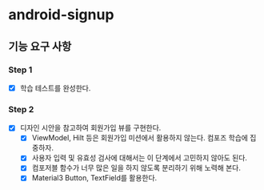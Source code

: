 # android-signup

## 기능 요구 사항

### Step 1
- [x] 학습 테스트를 완성한다.

### Step 2
- [x] 디자인 시안을 참고하여 회원가입 뷰를 구현한다.
  - [x] ViewModel, Hilt 등은 회원가입 미션에서 활용하지 않는다. 컴포즈 학습에 집중하자.
  - [x] 사용자 입력 및 유효성 검사에 대해서는 이 단계에서 고민하지 않아도 된다.
  - [x] 컴포저블 함수가 너무 많은 일을 하지 않도록 분리하기 위해 노력해 본다.
  - [x] Material3 Button, TextField를 활용한다. 
